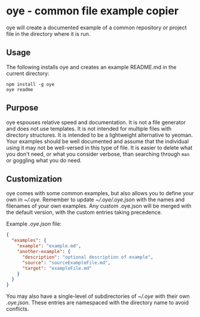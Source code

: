 oye - common file example copier
================================

oye will create a documented example of a common repository or project file in the directory where it is run.

## Usage

The following installs oye and creates an example README.md in the current directory:

```shell
npm install -g oye
oye readme
```

## Purpose

oye espouses relative speed and documentation. It is not a file generator and does not use templates. It is not intended for multiple files with directory structures. It is intended to be a lightweight alternative to yeoman. Your examples should be well documented and assume that the individual using it may not be well-versed in this type of file. It is easier to delete what you don't need, or what you consider verbose, than searching through `man` or goggling what you do need.

## Customization

oye comes with some common examples, but also allows you to define your own in _~/.oye_. Remember to update _~/.oye/.oye.json_ with the names and filenames of your own examples. Any custom .oye.json will be merged with the default version, with the custom entries taking precedence.

Example _.oye.json_ file:

```json
{
  "examples": {
    "example": "example.md",
    "another-example": {
      "description": "optional description of example",
      "source": "sourceExampleFile.md",
      "target": "exampleFile.md"
    }
  }
}
```

You may also have a single-level of subdirectories of _~/.oye_ with their own _.oye.json_. These entries are namespaced with the directory name to avoid conflicts.
